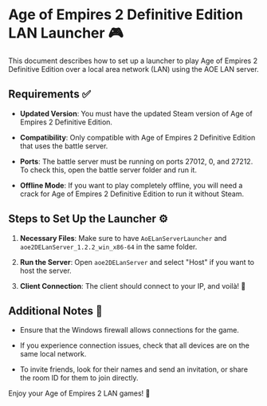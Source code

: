 # Age of Empires 2 Definitive Edition LAN Launcher 🎮

This document describes how to set up a launcher to play Age of Empires 2 Definitive Edition over a local area network (LAN) using the AOE LAN server. 

## Requirements ✅

- **Updated Version**: You must have the updated Steam version of Age of Empires 2 Definitive Edition.
  
- **Compatibility**: Only compatible with Age of Empires 2 Definitive Edition that uses the battle server.

- **Ports**: The battle server must be running on ports 27012, 0, and 27212. To check this, open the battle server folder and run it.

- **Offline Mode**: If you want to play completely offline, you will need a crack for Age of Empires 2 Definitive Edition to run it without Steam.

## Steps to Set Up the Launcher ⚙️

1. **Necessary Files**: Make sure to have `AoELanServerLauncher` and `aoe2DELanServer_1.2.2_win_x86-64` in the same folder.

2. **Run the Server**: Open `aoe2DELanServer` and select "Host" if you want to host the server.

3. **Client Connection**: The client should connect to your IP, and voilà! 🎉

## Additional Notes 📌

- Ensure that the Windows firewall allows connections for the game.
  
- If you experience connection issues, check that all devices are on the same local network.

- To invite friends, look for their names and send an invitation, or share the room ID for them to join directly.

Enjoy your Age of Empires 2 LAN games! 🏰
